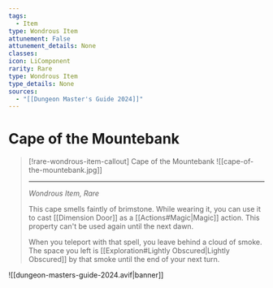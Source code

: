 ```yaml
---
tags:
  - Item
type: Wondrous Item
attunement: False
attunement_details: None
classes:
icon: LiComponent
rarity: Rare
type: Wondrous Item
type_details: None
sources: 
  - "[[Dungeon Master's Guide 2024]]"
---
```

# Cape of the Mountebank
>[!rare-wondrous-item-callout] Cape of the Mountebank
>![[cape-of-the-mountebank.jpg]]
>
>- - -
>_Wondrous Item, Rare_
>
>This cape smells faintly of brimstone. While wearing it, you can use it to cast [[Dimension Door]] as a [[Actions#Magic\|Magic]] action. This property can't be used again until the next dawn.
>
>When you teleport with that spell, you leave behind a cloud of smoke. The space you left is [[Exploration#Lightly Obscured\|Lightly Obscured]] by that smoke until the end of your next turn.

![[dungeon-masters-guide-2024.avif|banner]]
